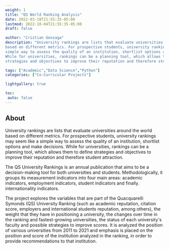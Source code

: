 ```yaml
---
weight: 1
title: "QS World Ranking Analysis"
date: 2022-03-18T21:55:35-05:00
lastmod: 2022-10-04T21:55:35-05:00
draft: false

author: "Cristian Gonzaga"
description: "University rankings are lists that evaluate universities around the world 
based on different metrics. For prospective students, university rankings may seem like a 
simple way to assess the quality of an institution, shortlist options and make decisions.
While for universities, rankings can be a planning tool, which allows them to define 
strategies and objectives to improve their reputation and therefore student attraction."

tags: ["Academic","Data Science","Python"]
categories: ["Co-Curricular Projects"]

lightgallery: true

toc:
 auto: false
---
```

<!--more-->

## About

University rankings are lists that evaluate universities around the world 
based on different metrics. For prospective students, university rankings may seem like a 
simple way to assess the quality of an institution, shortlist options and make decisions.
While for universities, rankings can be a planning tool, which allows them to define 
strategies and objectives to improve their reputation and therefore student attraction.

The QS University Rankings is an annual publication that aims to be a decision-making 
tool for both universities and students. Methodologically, it groups its measurement 
indicators into four main areas: academic indicators, employment indicators, student 
indicators and finally. internationality indicators.

The project explores the variables that are part of the Quacquarelli Symonds (QS) University 
Ranking (such as academic reputation, citation score, employers and international students 
reputation, among others), the weight that they have in positioning a university, the 
changes over time in the ranking and fastest-growing universities, the status of each 
university's faculty and possible strategies to improve scores. It is analyzed the 
position of various universities from 2011 to 2021 and emphasis is placed 
on the position and score of the institution analyzed in the ranking, in order 
to provide recommendations to that institution.